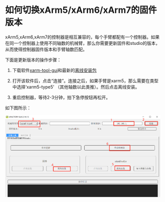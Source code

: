 # 如何切换xArm5/xArm6/xArm7的固件版本

xArm5,xArm6,xArm7的控制器是相互兼容的，每个手臂都配有一个控制器。如果在同一个控制器上使用不同轴数的机械臂，那么你需要更新固件和studio的版本，从而使得控制器固件版本和手臂轴数匹配。 

下面是更新版本的操作步骤：

1. 下载软件[xarm-tool-gui](https://share.weiyun.com/yEmDjxq1)和最新的[离线安装包](https://share.weiyun.com/y9NqMVAW)

2. 打开该软件后，点击“连接”。连接之后，如果手臂是xarm5，那么需要在类型中选择‘xarm5-type5' （其他轴数以此类推）。然后点击离线安装。

3. 重启控制器，等待2-3分钟，拍下急停按钮再松开。

如下图所示：

   

 ![](../assets/2.png)

   
